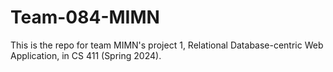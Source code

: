 # Team-084-MIMN
This is the repo for team MIMN's project 1, Relational Database-centric Web Application, in CS 411 (Spring 2024).